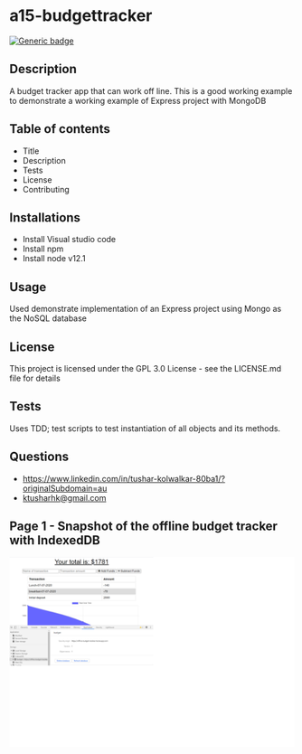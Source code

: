 # a15-budgettracker

  [![Generic badge](https://img.shields.io/badge/Fitness-Tracker-green.svg)](https://github.com/tushark-bootcamp/a15-budgettracker)
  
  ## Description
  A budget tracker app that can work off line. This is a good working example to demonstrate a working example of Express project with MongoDB

  
  ## Table of contents
  * Title
  * Description
  * Tests
  * License
  * Contributing

  ## Installations
  * Install Visual studio code
  * Install npm
  * Install node v12.1

  ## Usage
  Used demonstrate implementation of an Express project using Mongo as the NoSQL database

  ## License
  This project is licensed under the GPL 3.0 License - see the LICENSE.md file for details

  ## Tests
  Uses TDD; test scripts to test instantiation of all objects and its methods.

  ## Questions
  * https://www.linkedin.com/in/tushar-kolwalkar-80ba1/?originalSubdomain=au
  * ktusharhk@gmail.com
  
  ## Page 1 - Snapshot of the offline budget tracker with IndexedDB
![image](https://github.com/tushark-bootcamp/a15-budgettracker/blob/master/offline-budget-tracker.png)
